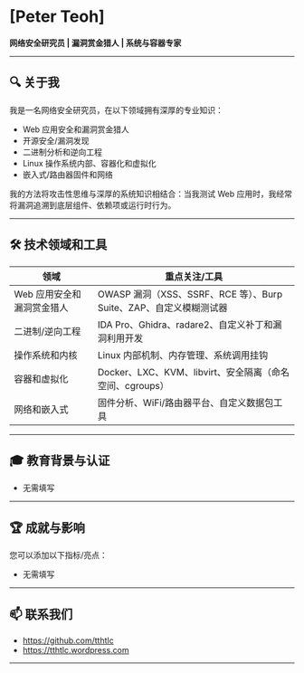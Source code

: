 # [Peter Teoh]

**网络安全研究员 | 漏洞赏金猎人 | 系统与容器专家**

---

## 🔍 关于我

我是一名网络安全研究员，在以下领域拥有深厚的专业知识：

- Web 应用安全和漏洞赏金猎人
- 开源安全/漏洞发现
- 二进制分析和逆向工程
- Linux 操作系统内部、容器化和虚拟化
- 嵌入式/路由器固件和网络

我的方法将攻击性思维与深厚的系统知识相结合：当我测试 Web 应用时，我经常将漏洞追溯到底层组件、依赖项或运行时行为。

---

## 🛠 技术领域和工具

| 领域 | 重点关注/工具 |
|---|---|
| Web 应用安全和漏洞赏金猎人 | OWASP 漏洞（XSS、SSRF、RCE 等）、Burp Suite、ZAP、自定义模糊测试器 |
| 二进制/逆向工程 | IDA Pro、Ghidra、radare2、自定义补丁和漏洞利用开发 |
| 操作系统和内核 | Linux 内部机制、内存管理、系统调用挂钩 |
| 容器和虚拟化 | Docker、LXC、KVM、libvirt、安全隔离（命名空间、cgroups）|
| 网络和嵌入式 | 固件分析、WiFi/路由器平台、自定义数据包工具 |

---

## 🎓 教育背景与认证

- 无需填写

---

## 🏆 成就与影响

您可以添加以下指标/亮点：

- 无需填写

---

## 📫 联系我们

- https://github.com/tthtlc
- https://tthtlc.wordpress.com

---
